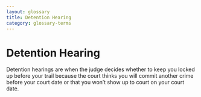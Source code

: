 ```yaml
---
layout: glossary
title: Detention Hearing
category: glossary-terms
---
```


# Detention Hearing

Detention hearings are when the judge decides whether to keep you locked up before your trail because the court thinks you will commit another crime before your court date or that you won’t show up to court on your court date.